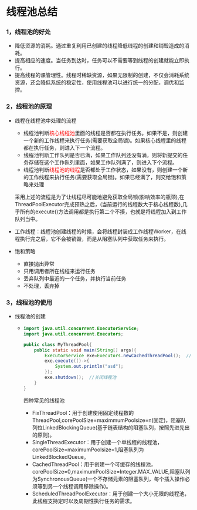 # 线程池总结

### 1，线程池的好处

+ 降低资源的消耗。通过重复利用已创建的线程降低线程的创建和销毁造成的消耗。
+ 提高相应的速度。当任务到达时，任务可以不需要等到线程的创建就能立即执行。
+ 提高线程的课管理性。线程时稀缺资源，如果无限制的创建，不仅会消耗系统资源，还会降低系统的稳定性，使用线程池可以进行统一的分配，调优和监控。

### 2，线程池的原理

+ 线程在线程池中处理的流程

  + 线程池判断<font color="red">核心线程池</font>里面的线程是否都在执行任务。如果不是，则创建一个新的工作线程来执行任务(需要获取全局锁)。如果核心线程里的线程都在执行任务，则进入下一个流程。
  + 线程池判断工作队列是否已满，如果工作队列还没有满，则将新提交的任务存储在这个工作队列里面，如果工作队列满了，则进入下个流程。
  + 线程池判断<font color="red">线程池的线程</font>是否都处于工作状态，如果没有，则创建一个新的工作线程来执行任务(需要获取全局锁)。如果已经满了，则交给饱和策略来处理

  采用上述的流程是为了让线程尽可能地避免获取全局锁(影响效率的瓶颈),在ThreadPoolExecutor完成预热之后，(当前运行的线程数大于核心线程数),几乎所有的execute()方法调用都是执行第二个不揍，也就是将线程加入到工作队列当中。

+ 工作线程：线程池创建线程的时候，会将线程封装成工作线程Worker，在线程执行完之后，它不会被销毁，而是从阻塞队列中获取任务来执行。
+ 饱和策略
  + 直接抛出异常
  + 只用调用者所在线程来运行任务
  + 丢弃队列中最近的一个任务，并执行当前任务
  + 不处理，丢弃掉

### 3，线程池的使用

+ 线程池的创建

  + ~~~ java
    import java.util.concurrent.ExecutorService;
    import java.util.concurrent.Executors;
    
    public class MyThreadPool{
        public static void main(String[] args){
            ExecutorService exe=Executors.newCachedThreadPool();  //创建线程池
            exe.execute(()->{
                System.out.println("asd");
            });
            exe.shutdown();  //关闭线程池
        }
    }
    ~~~

    四种常见的线程池

    + FixThreadPool：用于创建使用固定线程数的ThreadPool,corePoolSize=maximmumPoolsize=n(固定)，阻塞队列位LinkedBlockingQueue(基于链表结构的阻塞队列，按照先进先出的原则)。
    + SingleThreadExecutor：用于创建一个单线程的线程池，corePoolSize=maximumPoolsize=1,阻塞队列为LinkedBlockedQueue。
    + CachedThreadPool：用于创建一个可缓存的线程池，corePoolSize=0,maximumPoolSize=Integer.MAX_VALUE,阻塞队列为SynchronousQueue(一个不存储元素的阻塞队列，每个插入操作必须等到另一个线程调用移除操作)。
    + ScheduledThreadPoolExecutor：用于创建一个大小无限的线程池，此线程支持定时以及周期性执行任务的需求。

